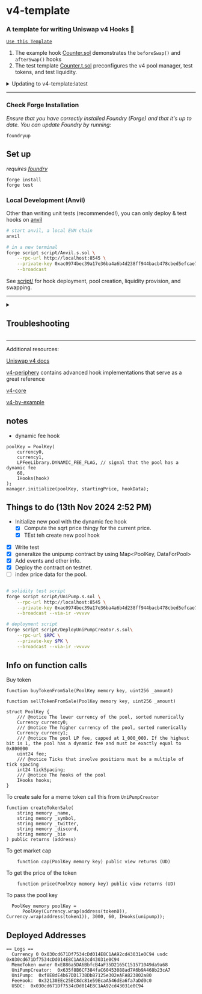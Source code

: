 # v4-template

### **A template for writing Uniswap v4 Hooks 🦄**

[`Use this Template`](https://github.com/uniswapfoundation/v4-template/generate)

1. The example hook [Counter.sol](src/Counter.sol) demonstrates the `beforeSwap()` and `afterSwap()` hooks
2. The test template [Counter.t.sol](test/Counter.t.sol) preconfigures the v4 pool manager, test tokens, and test liquidity.

<details>
<summary>Updating to v4-template:latest</summary>

This template is actively maintained -- you can update the v4 dependencies, scripts, and helpers:

```bash
git remote add template https://github.com/uniswapfoundation/v4-template
git fetch template
git merge template/main <BRANCH> --allow-unrelated-histories
```

</details>

---

### Check Forge Installation

_Ensure that you have correctly installed Foundry (Forge) and that it's up to date. You can update Foundry by running:_

```
foundryup
```

## Set up

_requires [foundry](https://book.getfoundry.sh)_

```
forge install
forge test
```

### Local Development (Anvil)

Other than writing unit tests (recommended!), you can only deploy & test hooks on [anvil](https://book.getfoundry.sh/anvil/)

```bash
# start anvil, a local EVM chain
anvil

# in a new terminal
forge script script/Anvil.s.sol \
    --rpc-url http://localhost:8545 \
    --private-key 0xac0974bec39a17e36ba4a6b4d238ff944bacb478cbed5efcae784d7bf4f2ff80 \
    --broadcast
```

See [script/](script/) for hook deployment, pool creation, liquidity provision, and swapping.

---

<details>
<summary><h2>Troubleshooting</h2></summary>

### _Permission Denied_

When installing dependencies with `forge install`, Github may throw a `Permission Denied` error

Typically caused by missing Github SSH keys, and can be resolved by following the steps [here](https://docs.github.com/en/github/authenticating-to-github/connecting-to-github-with-ssh)

Or [adding the keys to your ssh-agent](https://docs.github.com/en/authentication/connecting-to-github-with-ssh/generating-a-new-ssh-key-and-adding-it-to-the-ssh-agent#adding-your-ssh-key-to-the-ssh-agent), if you have already uploaded SSH keys

### Hook deployment failures

Hook deployment failures are caused by incorrect flags or incorrect salt mining

1. Verify the flags are in agreement:
   - `getHookCalls()` returns the correct flags
   - `flags` provided to `HookMiner.find(...)`
2. Verify salt mining is correct:
   - In **forge test**: the _deployer_ for: `new Hook{salt: salt}(...)` and `HookMiner.find(deployer, ...)` are the same. This will be `address(this)`. If using `vm.prank`, the deployer will be the pranking address
   - In **forge script**: the deployer must be the CREATE2 Proxy: `0x4e59b44847b379578588920cA78FbF26c0B4956C`
     - If anvil does not have the CREATE2 deployer, your foundry may be out of date. You can update it with `foundryup`

</details>

---

Additional resources:

[Uniswap v4 docs](https://docs.uniswap.org/contracts/v4/overview)

[v4-periphery](https://github.com/uniswap/v4-periphery) contains advanced hook implementations that serve as a great reference

[v4-core](https://github.com/uniswap/v4-core)

[v4-by-example](https://v4-by-example.org)

## notes

- dynamic fee hook

```solidity
poolKey = PoolKey(
    currency0,
    currency1,
    LPFeeLibrary.DYNAMIC_FEE_FLAG, // signal that the pool has a dynamic fee
    60,
    IHooks(hook)
);
manager.initialize(poolKey, startingPrice, hookData);
```

## Things to do (13th Nov 2024 2:52 PM)

- Initialize new pool with the dynamic fee hook
  - [x] Compute the sqrt price thingy for the current price.
  - [x] TEst teh create new pool hook
- [x] Write test
- [x] generalize the unipump contract by using Map<PoolKey, DataForPool>
- [x] Add events and other info.
- [x] Deploy the contract on testnet.
- [ ] index price data for the pool.

```bash

# solidity test script
forge script script/UniPump.s.sol \
    --rpc-url http://localhost:8545 \
    --private-key 0xac0974bec39a17e36ba4a6b4d238ff944bacb478cbed5efcae784d7bf4f2ff80 \
    --broadcast --via-ir -vvvvv
```

```bash
# deployment script
forge script script/DeployUniPumpCreator.s.sol\
    --rpc-url $RPC \
    --private-key $PK \
    --broadcast --via-ir -vvvvv
```

## Info on function calls

Buy token

```solidity
function buyTokenFromSale(PoolKey memory key, uint256 _amount)
```

```solidity
function sellTokenFromSale(PoolKey memory key, uint256 _amount)
```

```solidity
struct PoolKey {
    /// @notice The lower currency of the pool, sorted numerically
    Currency currency0;
    /// @notice The higher currency of the pool, sorted numerically
    Currency currency1;
    /// @notice The pool LP fee, capped at 1_000_000. If the highest bit is 1, the pool has a dynamic fee and must be exactly equal to 0x800000
    uint24 fee;
    /// @notice Ticks that involve positions must be a multiple of tick spacing
    int24 tickSpacing;
    /// @notice The hooks of the pool
    IHooks hooks;
}
```

To create sale for a meme token call this from `UniPumpCreator`

```
function createTokenSale(
    string memory _name,
    string memory _symbol,
    string memory _twitter,
    string memory _discord,
    string memory _bio
) public returns (address)
```

To get market cap

```solidity
    function cap(PoolKey memory key) public view returns (UD)
```

To get the price of the token

```solidity
    function price(PoolKey memory key) public view returns (UD)
```

To pass the pool key

```
  PoolKey memory poolKey =
      PoolKey(Currency.wrap(address(token0)), Currency.wrap(address(token1)), 3000, 60, IHooks(unipump));
```

## Deployed Addresses

```
== Logs ==
  Currency 0 0x030cd671Df7534cDd014E8C1AA92cd43031e0C94 usdc 0x030cd671Df7534cDd014E8C1AA92cd43031e0C94
  MemeToken owner 0xE886a5DA6BbfcB4aF35D2165C151571049da9a68
  UniPumpCreator:  0x635f8B6CF384faC60453088ad7A6b9A468b23cA7
  UniPump:  0xf8E8dE4b67DD1738Db87125e302eAFA823802a80
  FeeHook:  0x32130EEc25EC8dc81e59EcaA546dEa6fa7aDd0c0
  USDC:  0x030cd671Df7534cDd014E8C1AA92cd43031e0C94
```
